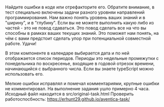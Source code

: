 Найдите ошибки в коде или отрефакторите его. Обратите внимание, в тест специально включены задачи разного уровняи направлений программирования. Нам важно понять уровень ваших знаний и в "ширину", и в "глубину".
Если вы не можете выполнить какую либо из частей - это не повод сдаваться. Это повод сделать все на что вы способны в рамках ваших текущих знаний. Это поможет нам понять, на чём с вами предстоит сделать упор при потенциальной совместной работе. Удачи!

В этом компоненте в календаре выбирается дата и по ней отображается список периодов. Периоды это недельные промежутки с понедельника по воскресенье, входящие в годовой отрезок времени, начинающийся с выбранного числа. Если вы знаете typeScript можно использовать его.

Мелкие ошибки исправлял и помечал комментариями, крупные ошибки не комментировал. На выполнение задания ушло примерно 4 часа.
Исходный файл находится в src/original-task.html
Проверить работоспосбность: https://erhunt29.github.io/aventica-task/
